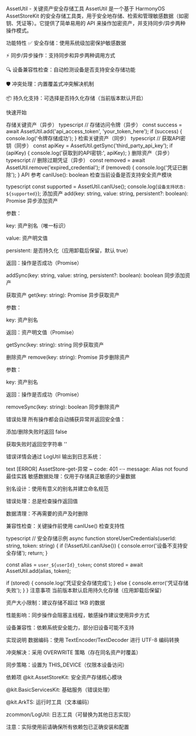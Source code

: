 AssetUtil - 关键资产安全存储工具
AssetUtil 是一个基于 HarmonyOS AssetStoreKit 的安全存储工具类，用于安全地存储、检索和管理敏感数据（如密钥、凭证等）。它提供了简单易用的 API 来操作加密资产，并支持同步/异步两种操作模式。

功能特性
✅ 安全存储：使用系统级加密保护敏感数据

⚡ 同步/异步操作：支持同步和异步两种调用方式

🔍 设备兼容性检查：自动检测设备是否支持安全存储功能

🛡️ 冲突处理：内置覆盖式冲突解决机制

📦 持久化支持：可选择是否持久化存储（当前版本默认开启）


快速开始

存储关键资产（异步）
typescript
// 存储访问令牌（异步）
const success = await AssetUtil.add('api_access_token', 'your_token_here');
if (success) {
  console.log('令牌存储成功');
}
检索关键资产（同步）
typescript
// 获取API密钥（同步）
const apiKey = AssetUtil.getSync('third_party_api_key');
if (apiKey) {
  console.log('获取到的API密钥:', apiKey);
}
删除资产（异步）
typescript
// 删除过期凭证（异步）
const removed = await AssetUtil.remove('expired_credential');
if (removed) {
  console.log('凭证已删除');
}
API 参考
canIUse(): boolean
检查当前设备是否支持安全资产模块

typescript
const supported = AssetUtil.canIUse();
console.log(`设备支持状态: ${supported}`);
添加资产
add(key: string, value: string, persistent?: boolean): Promise<boolean>
异步添加资产

参数：

key: 资产别名（唯一标识）

value: 资产明文值

persistent: 是否持久化（应用卸载后保留，默认 true）

返回：操作是否成功（Promise）

addSync(key: string, value: string, persistent?: boolean): boolean
同步添加资产

获取资产
get(key: string): Promise<string>
异步获取资产

参数：

key: 资产别名

返回：资产明文值（Promise）

getSync(key: string): string
同步获取资产

删除资产
remove(key: string): Promise<boolean>
异步删除资产

参数：

key: 资产别名

返回：操作是否成功（Promise）

removeSync(key: string): boolean
同步删除资产

错误处理
所有操作都会自动捕获异常并返回安全值：

添加/删除失败时返回 false

获取失败时返回空字符串 ''

错误详情会通过 LogUtil 输出到日志系统：

text
[ERROR] AssetStore-get-异常 ~ code: 401 -·- message: Alias not found
最佳实践
敏感数据处理：仅用于存储真正敏感的少量数据

别名设计：使用有意义的别名并建立命名规范

错误处理：总是检查操作返回值

数据清理：不再需要的资产及时删除

兼容性检查：关键操作前使用 canIUse() 检查支持性

typescript
// 安全存储示例
async function storeUserCredentials(userId: string, token: string) {
  if (!AssetUtil.canIUse()) {
    console.error('设备不支持安全存储');
    return;
  }
  
  const alias = `user_${userId}_token`;
  const stored = await AssetUtil.add(alias, token);
  
  if (stored) {
    console.log('凭证安全存储完成');
  } else {
    console.error('凭证存储失败');
  }
}
注意事项
当前版本默认启用持久化存储（应用卸载后保留）

资产大小限制：建议存储不超过 1KB 的数据

性能影响：同步操作会阻塞主线程，敏感操作建议使用异步方式

设备兼容性：依赖系统安全能力，部分旧设备可能不支持

实现说明
数据编码：使用 TextEncoder/TextDecoder 进行 UTF-8 编码转换

冲突解决：采用 OVERWRITE 策略（存在同名资产时覆盖）

同步策略：设置为 THIS_DEVICE（仅限本设备访问）

依赖项
@kit.AssetStoreKit: 安全资产存储核心模块

@kit.BasicServicesKit: 基础服务（错误处理）

@kit.ArkTS: 运行时工具（文本编码）

zcommon/LogUtil: 日志工具（可替换为其他日志实现）

注意：实际使用前请确保所有依赖包已正确安装和配置
